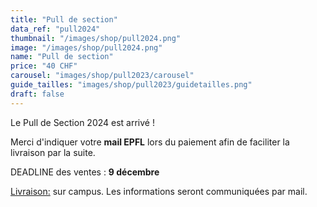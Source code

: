 ```yaml
---
title: "Pull de section"
data_ref: "pull2024"
thumbnail: "/images/shop/pull2024.png"
image: "/images/shop/pull2024.png"
name: "Pull de section"
price: "40 CHF"
carousel: "images/shop/pull2023/carousel"
guide_tailles: "images/shop/pull2023/guidetailles.png"
draft: false
---
```


Le Pull de Section 2024 est arrivé !

Merci d'indiquer votre **mail EPFL** lors du paiement afin de faciliter la livraison par la suite.
	
DEADLINE des ventes : **9 décembre**

<u>Livraison:</u> sur campus. Les informations seront communiquées par mail.

